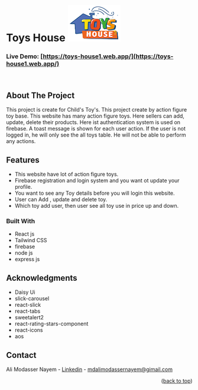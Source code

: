 <a name="readme-top"></a>

# Toys House ![product-logo](/public/logo.png)

### Live Demo: [https://toys-house1.web.app/](https://toys-house1.web.app/)

<br/>
<!-- ABOUT THE PROJECT -->

## About The Project

This project is create for Child's Toy's. This project create by action figure toy base. This website has many action figure toys. Here sellers can add, update, delete their products. Here ist authentication system is used on firebase. A toast message is shown for each user action. If the user is not logged in, he will only see the all toys table. He will not be able to perform any actions.

## Features

-  This website have lot of action figure toys.
-  Firebase registration and login system and you want ot update your profile.
-  You want to see any Toy details before you will login this website.
-  User can Add , update and delete toy.
-  Which toy add user, then user see all toy use in price up and down.

### Built With

-  React js
-  Tailwind CSS
-  firebase
-  node js
-  express js

<!-- ACKNOWLEDGMENTS -->

## Acknowledgments

-  Daisy Ui
-  slick-carousel
-  react-slick
-  react-tabs
-  sweetalert2
-  react-rating-stars-component
-  react-icons
-  aos

<!-- CONTACT -->

## Contact

Ali Modasser Nayem - [Linkedin](https://www.linkedin.com/in/alimodassernayem/) - mdalimodassernayem@gimail.com

<p align="right">(<a href="#readme-top">back to top</a>)</p>
